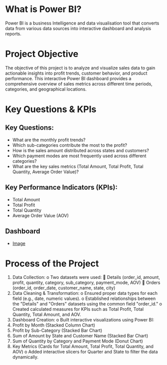 # What is Power BI?
Power BI is a business Intelligence and data visualisation tool that converts data from various data sources into interactive dashboard and analysis reports.

# Project Objective
The objective of this project is to analyze and visualize sales data to gain actionable insights into profit trends, customer behavior, and product performance. This interactive Power BI dashboard provides a comprehensive overview of sales metrics across different time periods, categories, and geographical locations.

# Key Questions & KPIs

## Key Questions:

- What are the monthly profit trends?
- Which sub-categories contribute the most to the profit?
- How is the sales amount distributed across states and customers?
- Which payment modes are most frequently used across different categories?
- What are the key sales metrics (Total Amount, Total Profit, Total Quantity, Average Order Value)?

## Key Performance Indicators (KPIs):

- Total Amount
- Total Profit
- Total Quantity
- Average Order Value (AOV)

## Dashboard

- <a href = "https://github.com/AkashKumar-47/Data-analytics/blob/main/Ecommerce%20Saled%20Dashboard.png">Image</a>

# Process of the Project
1.	Data Collection:
o	Two datasets were used:
	Details (order_id, amount, profit, quantity, category, sub_category, payment_mode, AOV)
	Orders (order_id, order_date, customer_name, state, city)
2.	Data Cleaning & Transformation:
o	Ensured proper data types for each field (e.g., date, numeric values).
o	Established relationships between the "Details" and "Orders" datasets using the common field "order_id."
o	Created calculated measures for KPIs such as Total Profit, Total Quantity, Total Amount, and AOV.
3.	Dashboard Creation:
o	Built interactive visualizations using Power BI:
1.	Profit by Month (Stacked Column Chart)
2.	Profit by Sub-Category (Stacked Bar Chart)
3.	Sum of Amount by State and Customer Name (Stacked Bar Chart)
4.	Sum of Quantity by Category and Payment Mode (Donut Chart)
5.	Key Metrics (Cards for Total Amount, Total Profit, Total Quantity, and AOV)
o	Added interactive slicers for Quarter and State to filter the data dynamically.

